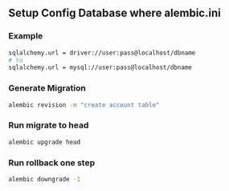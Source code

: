 ## Setup Config Database where alembic.ini
### Example
```bash
sqlalchemy.url = driver://user:pass@localhost/dbname
# to
sqlalchemy.url = mysql://user:pass@localhost/dbname
```

### Generate Migration
```bash
alembic revision -m "create account table"
```

### Run migrate to head
```bash
alembic upgrade head
```

### Run rollback one step
```bash
alembic downgrade -1
```